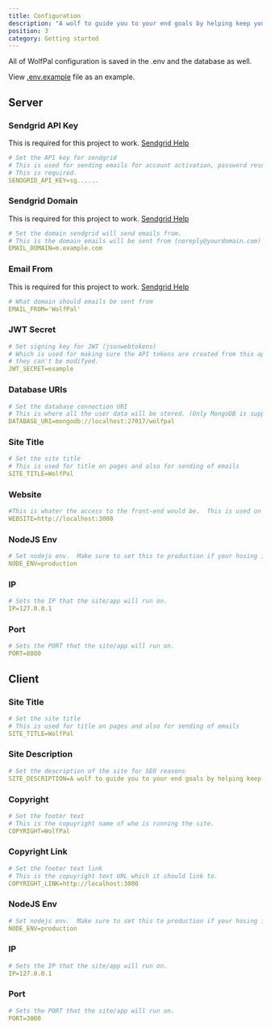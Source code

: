 ```yaml
---
title: Configuration
description: "A wolf to guide you to your end goals by helping keep you on track weely, bi-weekly or even monthly and yearly goals."
position: 3
category: Getting started
---
```


All of WolfPal configuration is saved in the .env and the database as well.

View [.env.example](https://github.com/MrDemonWolf/wolfpal/blob/master/.env.example) file as an example.

## Server

### Sendgrid API Key

<alert type="danger">

This is required for this project to work. [Sendgrid Help](/sendgrid)

</alert>

```yaml
# Set the API key for sendgrid
# This is used for sending emails for account activation, password resets, and much more.
# This is required.
SENDGRID_API_KEY=sg......
```

### Sendgrid Domain

<alert type="danger">

This is required for this project to work. [Sendgrid Help](/sendgrid)

</alert>

```yaml
# Set the domain sendgrid will send emails from.
# This is the domain emails will be sent from (noreply@yourdomain.com)
EMAIL_DOMAIN=m.example.com
```

### Email From

<alert type="danger">

This is required for this project to work. [Sendgrid Help](/sendgrid)

</alert>

```yaml
# What domain should emails be sent from
EMAIL_FROM='WolfPal'
```

### JWT Secret

```yaml
# Set signing key for JWT (jsonwebtokens)
# Which is used for making sure the API tokens are created from this app it self and
# they can't be modifyed.
JWT_SECRET=example
```

### Database URIs

```yaml
# Set the database connection URI
# This is where all the user data will be stored. (Only MongoDB is supported)
DATABASE_URI=mongodb://localhost:27017/wolfpal
```

### Site Title

```yaml
# Set the site title
# This is used for title on pages and also for sending of emails
SITE_TITLE=WolfPal
```

### Website

```yaml
#This is whater the access to the front-end would be.  This is used on the back-end for sending the emails to users.
WEBSITE=http://localhost:3000
```

### NodeJS Env

```yaml
# Set nodejs env.  Make sure to set this to production if your hosing it.   If your helping development then change to development
NODE_ENV=production
```

### IP

```yaml
# Sets the IP that the site/app will run on.
IP=127.0.0.1
```

### Port

```yaml
# Sets the PORT that the site/app will run on.
PORT=8080
```

## Client

### Site Title

```yaml
# Set the site title
# This is used for title on pages and also for sending of emails
SITE_TITLE=WolfPal
```

### Site Description

```yaml
# Set the description of the site for SEO reasons
SITE_DESCRIPTION=A wolf to guide you to your end goals by helping keep you on track weely, bi-weekly or even monthly and yearly goals
```

### Copyright

```yaml
# Set the footer text
# This is the copuyright name of who is running the site.
COPYRIGHT=WolfPal
```

### Copyright Link

```yaml
# Set the footer text link
# This is the copuyright text URL which it should link to.
COPYRIGHT_LINK=http://localhost:3000
```

### NodeJS Env

```yaml
# Set nodejs env.  Make sure to set this to production if your hosing it.   If your helping development then change to development
NODE_ENV=production
```

### IP

```yaml
# Sets the IP that the site/app will run on.
IP=127.0.0.1
```

### Port

```yaml
# Sets the PORT that the site/app will run on.
PORT=3000
```
